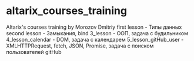 # altarix_courses_training
Altarix's courses training by Morozov Dmitriy
first lesson - Типы данных
second lesson - Замыкания, bind
3_lesson - ООП, задача с будильником
4_lesson_calendar - DOM, задача с календарем
5_lesson_gitHub_user - XMLHTTPRequest, fetch, JSON, Promise, задача с поиском пользователей gitHub
